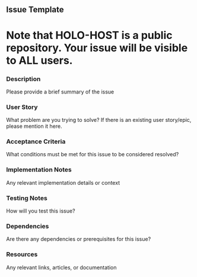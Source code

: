 ## Issue Template


# Note that HOLO-HOST is a public repository. Your issue will be visible to ALL users.

### Description

Please provide a brief summary of the issue

### User Story

What problem are you trying to solve? If there is an existing user story/epic, please mention it here.

### Acceptance Criteria

What conditions must be met for this issue to be considered resolved?

### Implementation Notes

Any relevant implementation details or context

### Testing Notes

How will you test this issue?

### Dependencies

Are there any dependencies or prerequisites for this issue?

### Resources

Any relevant links, articles, or documentation
